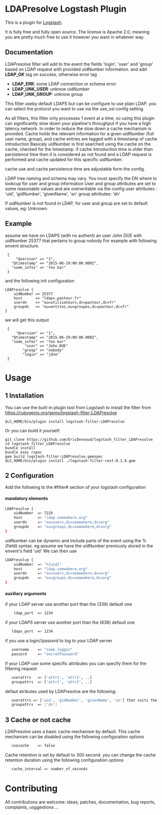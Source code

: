 # LDAPresolve Logstash Plugin

This is a plugin for [Logstash](https://github.com/elasticsearch/logstash).

It is fully free and fully open source. The license is Apache 2.0, meaning you are pretty much free to use it however you want in whatever way.

## Documentation

LDAPresolve filter will add to the event the fields 'login', 'user' and 'group' based on LDAP request 
 with provided uidNumber information.  and add **LDAP_OK** tag on success, otherwise error tag 
* **LDAP_ERR**: some LDAP connection or schema error
* **LDAP_UNK_USER**: unknow uidNumber 
* **LDAP_UNK_GROUP**: unknow group 

 This filter useby default LDAPS but can be configure to use plain LDAP.
 you can select the protocol you want to use via the use_ssl config setting

 As all filters, this filter only processes 1 event at a time, so using this plugin can 
 significantly slow down your pipeline's throughput if you have a high latency network.
 In order to reduce the slow down a cache mechanism is provided. 
 Cache holds the relevant information for a given uidNumber (full user name, group), and cache 
 entries are tagged with a timestamp of cache introduction
 Basicaly uidNumber is first searched using the cache on the cache, checked for the timestamp.
 if cache introduction time is older than persistence time then it is considered as not found and a LDAP
 request is performed and cache updated for this specific uidNumber.

 cache use and cache persistence time are adjustable form the config.

 LDAP tree naming and schema may vary. 
 You must specify the DN where to lookcup for user and group information
 User and group attributes are set to some reasonable values and are overwritable via the config
    user attributes : 'uid', 'gidNumber', 'givenName', 'sn'
    group attributes: 'dn'

 If uidNumber is not found in LDAP, for user and group are set to default values, eg: Unknown.

## Example

assume we have on LDAPS (with no authent) an user John DOE with uidNumber 25377 that pertains to group nobody
For example with following envent structure.
``` 
 {
     "@version" => "1",
   "@timestamp" => "2015-06-29:00:00.000Z",
   "some_infos" => 'foo bar"
 }
```

and the following init configuration 
``` 
LDAPresolve {
    uidNumber => 25377
    host      => "ldaps.pasteur.fr"
    userdn    => "ou=utilisateurs,dc=pasteur,dc=fr"
    groupdn   => "ou=entites,ou=groupes,dc=pasteur,dc=fr"
}
```

we will get this output
```
 {
     "@version" => "1",
   "@timestamp" => "2015-06-29:00:00.000Z",
   "some_infos" => 'foo bar"
         "user" => "John DOE"
        "group" => "nobody"
        "login" => "jdoe"
 }
```

# Usage

## 1 Installation

You can use the built-in plugin tool from Logstash to install the filter from https://rubygems.org/gems/logstash-filter-LDAPresolve

```
$LS_HOME/bin/plugin install logstash-filter-LDAPresolve
```

Or you can build it yourself:

```
git clone https://github.com/EricDeveaud/logstash_filter_LDAPresolve
cd logstash_filter_LDAPresolve
bundle install
bundle exec rspec
gem build logstash-filter-LDAPresolve.gemspec
$LS_HOME/bin/plugin install ./logstash-filter-rest-0.1.0.gem
```

## 2 Configuration

Add the following to the #filter# section of your logstash configuration 

#### mandatory elements
```sh
LDAPresolve {
    uidNumber  => 7225
    host       => "ldap.somewhere.org"
    userdn     => "ou=users,dc=somewhere,dc=org"
    groupdn    => "ou=groups,dc=somewhere,dc=org"
}
```

uidNumber can be dynamic and include parts of the event using the %{field} syntax.
eg assume we have the uidNumber previously stored in the envent's field 'uid'
We can then use 
```sh
LDAPresolve {
    uidNumber  => "%{uid}"
    host       => "ldap.somewhere.org"
    userdn     => "ou=users,dc=somewhere,dc=org"
    groupdn    => "ou=groups,dc=somewhere,dc=org"
}

```


#### auxiliary arguments

if your LDAP server use another port than the (339) default one 
```sh
    ldap_port  => 1234
```

if your LDAPS server use another port than the (636) default one 
```sh
   ldaps_port  => 1234
```

if you use a login//passord to log to your LDAP server
```sh
   username    => "some_loggin"
   passord     => "secretPassword"
```

if your LDAP use some specific attributes you can specify them for the filtering request
```sh
   userattrs   => ['attr1', 'attr2', ..] 
   groupattrs  => ['attr1', 'attr2', ..]
```

defaut atributes used by LDAPresolve are the following:
```sh
   userattrs => ['uid', 'gidNumber', 'givenName', 'sn'] that suits the posix account definitions.
   groupattrs  => ['dn']
```

## 3 Cache or not cache

LDAPresolve uses a basic cache mechanism by default. This cache mechanism can be disabled using the following configuration options

```sh
   usecache    => false
```

Cache retention is set by default to 300 second. you can change the cache retention duration using the following configuration options

```sh
   cache_interval => number_of_seconds 
```

# Contributing
All contributions are welcome: ideas, patches, documentation, bug reports, complaints, usggestions ... 




